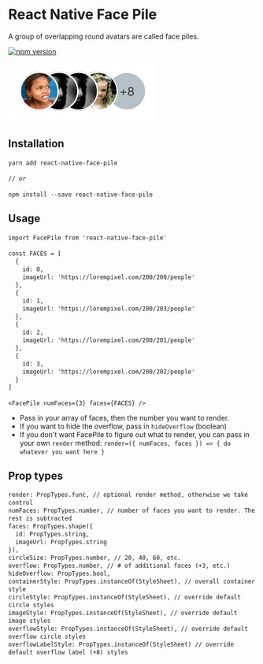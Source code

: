 # React Native Face Pile

A group of overlapping round avatars are called face piles.

[![npm version](https://badge.fury.io/js/react-native-face-pile.svg)](https://badge.fury.io/js/react-native-face-pile)


![Facepile Image](/screenshots/facepiles.png)

## Installation

```
yarn add react-native-face-pile

// or

npm install --save react-native-face-pile
```

## Usage

```es6
import FacePile from 'react-native-face-pile'

const FACES = [
  {
    id: 0,
    imageUrl: 'https://lorempixel.com/200/200/people'
  },
  {
    id: 1,
    imageUrl: 'https://lorempixel.com/200/203/people'
  },
  {
    id: 2,
    imageUrl: 'https://lorempixel.com/200/201/people'
  },
  {
    id: 3,
    imageUrl: 'https://lorempixel.com/200/202/people'
  }
]

<FacePile numFaces={3} faces={FACES} />
```
- Pass in your array of faces, then the number you want to render.
- If you want to hide the overflow, pass in `hideOverflow` (boolean)
- If you don't want FacePile to figure out what to render, you can pass in your own `render` method:
  `render=({ numFaces, faces }) => { do whatever you want here }`

## Prop types

```es6
render: PropTypes.func, // optional render method, otherwise we take control
numFaces: PropTypes.number, // number of faces you want to render. The rest is subtracted
faces: PropTypes.shape({
  id: PropTypes.string,
  imageUrl: PropTypes.string
}),
circleSize: PropTypes.number, // 20, 40, 60, etc.
overflow: PropTypes.number, // # of additional faces (+3, etc.)
hideOverflow: PropTypes.bool,
containerStyle: PropTypes.instanceOf(StyleSheet), // overall container style
circleStyle: PropTypes.instanceOf(StyleSheet), // override default circle styles
imageStyle: PropTypes.instanceOf(StyleSheet), // override default image styles
overflowStyle: PropTypes.instanceOf(StyleSheet), // override default overflow circle styles
overflowLabelStyle: PropTypes.instanceOf(StyleSheet) // override default overflow label (+8) styles
```
